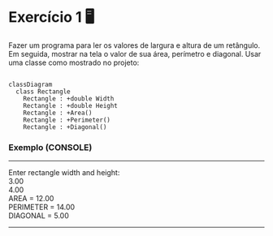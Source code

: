 # Exercício 1 🖥️

Fazer um programa para ler os valores de largura e altura de um retângulo. Em seguida, mostrar na tela o valor de sua área, perímetro e diagonal. Usar uma classe como mostrado no projeto:

```mermaid

classDiagram
  class Rectangle
    Rectangle : +double Width
    Rectangle : +double Height
    Rectangle : +Area()
    Rectangle : +Perimeter()
    Rectangle : +Diagonal()
```

### Exemplo (**CONSOLE**)

----------------------- ------------------------------------
Enter rectangle width and height:  
3.00  
4.00  
AREA = 12.00  
PERIMETER = 14.00  
DIAGONAL = 5.00  

----------------------------------------------------------------
